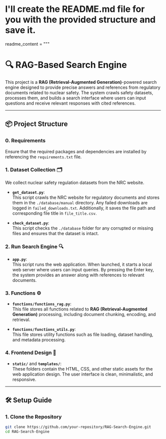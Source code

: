 # I'll create the README.md file for you with the provided structure and save it.

readme_content = """
# 🔍 RAG-Based Search Engine

This project is a **RAG (Retrieval-Augmented Generation)**-powered search engine designed to provide precise answers and references from regulatory documents related to nuclear safety. The system crawls safety datasets, processes them, and builds a search interface where users can input questions and receive relevant responses with cited references.

---

## 📦 Project Structure

### 0. **Requirements**
Ensure that the required packages and dependencies are installed by referencing the `requirements.txt` file.

### 1. **Dataset Collection** 🗂️

We collect nuclear safety regulation datasets from the NRC website.

- **`get_dataset.py`**:  
   This script crawls the NRC website for regulatory documents and stores them in the `./database/manual` directory. Any failed downloads are logged in `failed_downloads.txt`. Additionally, it saves the file path and corresponding file title in `file_title.csv`.
  
- **`check_dataset.py`**:  
   This script checks the `./database` folder for any corrupted or missing files and ensures that the dataset is intact.

### 2. **Run Search Engine** 🔍

- **`app.py`**:  
   This script runs the web application. When launched, it starts a local web server where users can input queries. By pressing the Enter key, the system provides an answer along with references to relevant documents.

### 3. **Functions** ⚙️

- **`functions/functions_rag.py`**:  
   This file stores all functions related to **RAG (Retrieval-Augmented Generation)** processing, including document chunking, encoding, and retrieval.

- **`functions/functions_utils.py`**:  
   This file stores utility functions such as file loading, dataset handling, and metadata processing.

### 4. **Frontend Design** 🎨

- **`static/`** and **`templates/`**:  
   These folders contain the HTML, CSS, and other static assets for the web application design. The user interface is clean, minimalistic, and responsive.

---

## 🛠️ Setup Guide

### 1. Clone the Repository
```bash
git clone https://github.com/your-repository/RAG-Search-Engine.git
cd RAG-Search-Engine
